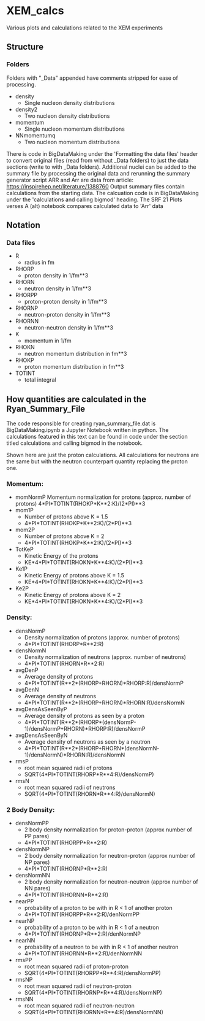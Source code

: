 # XEM_calcs
Various plots and calculations related to the XEM experiments

## Structure
### Folders
Folders with "\_Data" appended have comments stripped for ease of processing.
- density
    - Single nucleon density distributions
- density2
    - Two nucleon density distributions
- momentum
    - Single nucleon momentum distributions
- NNmomentumq
    - Two nucleon momentum distributions

There is code in BigDataMaking under the 'Formatting the data files' header to convert original files (read from without \_Data folders) to just the data sections (write to with \_Data folders).
Additional nuclei can be added to the summary file by processing the original data and rerunning the summary generator script
ARR and Arr are data from article: https://inspirehep.net/literature/1388760
Output summary files contain calculations from the starting data.
The calcuation code is in BigDataMaking under the 'calculations and calling bigmod' heading.
The SRF 21 Plots verses A (alt) notebook compares calculated data to 'Arr' data

## Notation
### Data files

- R
    - radius in fm
- RHORP
    - proton density in 1/fm\*\*3
- RHORN
    - neutron density in 1/fm\*\*3
- RHORPP
    - proton-proton density in 1/fm\*\*3
- RHORNP
    - neutron-proton density in 1/fm\*\*3
- RHORNN
    - neutron-neutron density in 1/fm\*\*3
- K
    - momentum in 1/fm
- RHOKN
    - neutron momentum distribution in fm\*\*3
- RHOKP
    - proton momentum distribution in fm\*\*3
- TOTINT
    - total integral

## How quantities are calculated in the Ryan_Summary_File

The code responsible for creating ryan\_summary\_file.dat is BigDataMaking.ipynb a Jupyter Notebook written in python. The calculations featured in this text can be found in code under the section titled calculations and calling bigmod in the notebook.

Shown here are just the proton calculations. All calculations for neutrons are the same but with the neutron counterpart quantity replacing the proton one.

### Momentum:
- momNormP
Momentum normalization for protons (approx. number of protons)
4\*PI\*TOTINT(RHOKP\*K\*\*2:K)/(2\*PI)\*\*3
- mom1P
    - Number of protons above K = 1.5
    - 4\*PI\*TOTINT(RHOKP\*K\*\*2:K)/(2\*PI)\*\*3
- mom2P
    - Number of protons above K = 2
    - 4\*PI\*TOTINT(RHOKP\*K\*\*2:K)/(2\*PI)\*\*3
- TotKeP
    - Kinetic Energy of the protons
    - KE\*4\*PI\*TOTINT(RHOKN\*K\*\*4:K)/(2\*PI)\*\*3
- Ke1P
    - Kinetic Energy of protons above K = 1.5
    - KE\*4\*PI\*TOTINT(RHOKN\*K\*\*4:K)/(2\*PI)\*\*3
- Ke2P
    - Kinetic Energy of protons above K = 2
    - KE\*4\*PI\*TOTINT(RHOKN\*K\*\*4:K)/(2\*PI)\*\*3

### Density:
- densNormP
    - Density normalization of protons (approx. number of protons)
    - 4\*PI\*TOTINT(RHORP\*R\*\*2:R)
- densNormN
    - Density normalization of neutrons (approx. number of neutrons)
    - 4\*PI\*TOTINT(RHORN\*R\*\*2:R)
- avgDenP
    - Average density of protons
    - 4\*PI\*TOTINT(R\*\*2\*(RHORP+RHORN)\*RHORP:R)/densNormP
- avgDenN
    - Average density of neutrons
    - 4\*PI\*TOTINT(R\*\*2\*(RHORP+RHORN)\*RHORN:R)/densNormN
- avgDensAsSeenByP
    - Average density of protons as seen by a proton
    - 4\*PI\*TOTINT(R\*\*2\*(RHORP\*(densNormP-1)/densNormP+RHORN)\*RHORP:R)/densNormP
- avgDensAsSeenByN
    - Average density of neutrons  as seen by a neutron
    - 4\*PI\*TOTINT(R\*\*2\*(RHORP+RHORN\*(densNormN-1)/densNormN)\*RHORN:R)/densNormN
- rmsP
    - root mean squared radii of protons
    - SQRT(4\*PI\*TOTINT(RHORP\*R\*\*4:R)/densNormP)
- rmsN
    - root mean squared radii of neutrons
    - SQRT(4\*PI\*TOTINT(RHORN\*R\*\*4:R)/densNormN)

### 2 Body Density:
- densNormPP
    - 2 body density normalization for proton-proton (approx number of PP pares)
    - 4\*PI\*TOTINT(RHORPP\*R\*\*2:R)
- densNormNP
    - 2 body density normalization for neutron-proton (approx number of NP pares)
    - 4\*PI\*TOTINT(RHORNP\*R\*\*2:R)
- densNormNN
    - 2 body density normalization for neutron-neutron (approx number of NN pares)
    - 4\*PI\*TOTINT(RHORNN\*R\*\*2:R)
- nearPP
    - probability of a proton to be with in R < 1 of another proton
    - 4\*PI\*TOTINT(RHORPP\*R\*\*2:R)/denNormPP
- nearNP
    - probability of a proton to be with in R < 1 of a neutron
    - 4\*PI\*TOTINT(RHORNP\*R\*\*2:R)/denNormNP
- nearNN
    - probability of a neutron to be with in R < 1 of another neutron
    - 4\*PI\*TOTINT(RHORNN\*R\*\*2:R)/denNormNN
- rmsPP
    - root mean squared radii of proton-proton
    - SQRT(4\*PI\*TOTINT(RHORPP\*R\*\*4:R)/densNormPP)
- rmsNP
    - root mean squared radii of neutron-proton
    - SQRT(4\*PI\*TOTINT(RHORNP\*R\*\*4:R)/densNormNP)
- rmsNN
    - root mean squared radii of neutron-neutron
    - SQRT(4\*PI\*TOTINT(RHORNN\*R\*\*4:R)/densNormNN)
